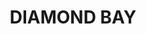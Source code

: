 ---
lastmod: '2025-04-06T06:05:20+00:00'
latitude: -33.858378
layout: suburb
longitude: 151.275977
postcode: '2030'
state: NSW
title: DIAMOND BAY
url: /nsw/diamond-bay/
---